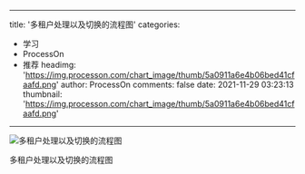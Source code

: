 
---
title: '多租户处理以及切换的流程图'
categories: 
 - 学习
 - ProcessOn
 - 推荐
headimg: 'https://img.processon.com/chart_image/thumb/5a0911a6e4b06bed41cfaafd.png'
author: ProcessOn
comments: false
date: 2021-11-29 03:23:13
thumbnail: 'https://img.processon.com/chart_image/thumb/5a0911a6e4b06bed41cfaafd.png'
---

<div>   
<img class="thumb" alt="多租户处理以及切换的流程图" src="https://img.processon.com/chart_image/thumb/5a0911a6e4b06bed41cfaafd.png" referrerpolicy="no-referrer">
<p>多租户处理以及切换的流程图</p>  
</div>
            